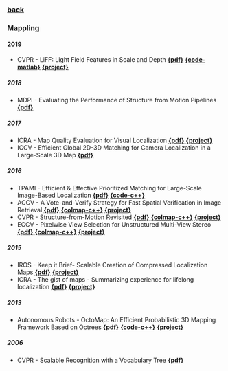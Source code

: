 ### [back](README.md)

### Mappling
#### 2019
- CVPR - LiFF: Light Field Features in Scale and Depth [**{pdf}**](https://arxiv.org/pdf/1901.03916.pdf) [**{code-matlab}**](https://github.com/doda42/LiFF) [**{project}**](https://github.com/doda42/LiFF)

##### 2018
- MDPI - Evaluating the Performance of Structure from Motion Pipelines [**{pdf}**](https://www.google.com.hk/url?sa=t&rct=j&q=&esrc=s&source=web&cd=1&cad=rja&uact=8&ved=2ahUKEwixtsi65cTfAhULfXAKHR5BC5AQFjAAegQIChAC&url=https%3A%2F%2Fwww.mdpi.com%2F2313-433X%2F4%2F8%2F98%2Fpdf&usg=AOvVaw19uVOjz50bwMM1m55Sht5s)

##### 2017
- ICRA - Map Quality Evaluation for Visual Localization [**{pdf}**](https://www.researchgate.net/publication/317672134_Map_Quality_Evaluation_for_Visual_Localization) [**{project}**](https://github.com/ethz-asl/maplab/wiki/Related-Research)
- ICCV - Efficient Global 2D-3D Matching for Camera Localization in a Large-Scale 3D Map [**{pdf}**](http://openaccess.thecvf.com/content_ICCV_2017/papers/Liu_Efficient_Global_2D-3D_ICCV_2017_paper.pdf)

##### 2016
- TPAMI - Efficient & Effective Prioritized Matching for Large-Scale Image-Based Localization [**{pdf}**](http://people.inf.ethz.ch/sattlert/publications/Sattler201XPAMI.pdf) [**{code-c++}**](https://github.com/tsattler/vps)
- ACCV - A Vote-and-Verify Strategy for Fast Spatial Verification in Image Retrieval [**{pdf}**](http://cs.unc.edu/~jtprice/papers/accv_2016_schoenberger.pdf) [**{colmap-c++}**](https://github.com/colmap/colmap) [**{project}**](https://colmap.github.io/#)
- CVPR - Structure-from-Motion Revisited [**{pdf}**](https://www.cv-foundation.org/openaccess/content_cvpr_2016/papers/Schonberger_Structure-From-Motion_Revisited_CVPR_2016_paper.pdf) [**{colmap-c++}**](https://github.com/colmap/colmap) [**{project}**](https://colmap.github.io/#)
- ECCV - Pixelwise View Selection for Unstructured Multi-View Stereo [**{pdf}**](https://www.researchgate.net/publication/305655847_Pixelwise_View_Selection_for_Unstructured_Multi-View_Stereo) [**{colmap-c++}**](https://github.com/colmap/colmap) [**{project}**](https://colmap.github.io/#)

##### 2015
- IROS - Keep it Brief- Scalable Creation of Compressed Localization Maps [**{pdf}**](https://www.researchgate.net/publication/308112906_Keep_it_Brief_Scalable_Creation_of_Compressed_Localization_Maps) [**{project}**](https://github.com/ethz-asl/maplab/tree/88d8587958c6902e7304a5ef7d88e867b30924b3/algorithms/map-sparsification)
- ICRA - The gist of maps - Summarizing experience for lifelong localization [**{pdf}**](https://www.researchgate.net/publication/283105697_The_gist_of_maps_-_Summarizing_experience_for_lifelong_localization) [**{project}**](https://github.com/ethz-asl/maplab/tree/88d8587958c6902e7304a5ef7d88e867b30924b3/algorithms/map-sparsification)


##### 2013
- Autonomous Robots - OctoMap: An Efficient Probabilistic 3D Mapping Framework Based on Octrees [**{pdf}**](https://www.google.com.hk/url?sa=t&rct=j&q=&esrc=s&source=web&cd=2&cad=rja&uact=8&ved=2ahUKEwiK1JH76cTfAhWBVLwKHVlfDcEQFjABegQICBAC&url=http%3A%2F%2Fwww2.informatik.uni-freiburg.de%2F~hornunga%2Fpub%2Fhornung13auro.pdf&usg=AOvVaw3VL5y4vYD1oMdrltOHdhrK) [**{code-c++}**](https://github.com/OctoMap/octomap) [**{project}**](http://octomap.github.io)

##### 2006
- CVPR - Scalable Recognition with a Vocabulary Tree [**{pdf}**](https://www.cse.unr.edu/~bebis/CS491Y/Papers/Nister06.pdf)